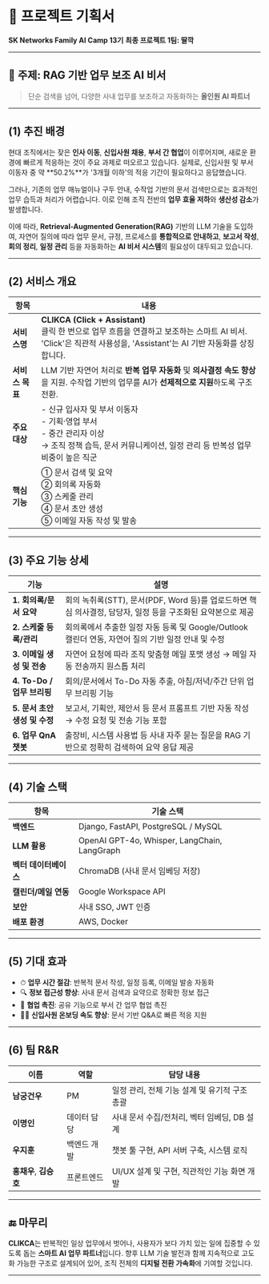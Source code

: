 # 💼 프로젝트 기획서

**SK Networks Family AI Camp 13기**
**최종 프로젝트 1팀: 딸깍**

---

## 🧠 주제: **RAG 기반 업무 보조 AI 비서**

> 단순 검색을 넘어, 다양한 사내 업무를 보조하고 자동화하는 **올인원 AI 파트너**

---

## (1) 추진 배경

현대 조직에서는 잦은 **인사 이동**, **신입사원 채용**, **부서 간 협업**이 이루어지며, 새로운 환경에 빠르게 적응하는 것이 주요 과제로 떠오르고 있습니다. 실제로, 신입사원 및 부서 이동자 중 약 \*\*50.2%\*\*가 '3개월 이하'의 적응 기간이 필요하다고 응답했습니다.

그러나, 기존의 업무 매뉴얼이나 구두 안내, 수작업 기반의 문서 검색만으로는 효과적인 업무 습득과 처리가 어렵습니다. 이로 인해 조직 전반의 **업무 효율 저하**와 **생산성 감소**가 발생합니다.

이에 따라, **Retrieval-Augmented Generation(RAG)** 기반의 LLM 기술을 도입하여, 자연어 질의에 따라 업무 문서, 규정, 프로세스를 **통합적으로 안내하고**, **보고서 작성**, **회의 정리**, **일정 관리** 등을 자동화하는 **AI 비서 시스템**의 필요성이 대두되고 있습니다.

---

## (2) 서비스 개요

| 항목         | 내용                                                                                                                          |
| ---------- | --------------------------------------------------------------------------------------------------------------------------- |
| **서비스명**   | **CLIKCA (Click + Assistant)**<br>클릭 한 번으로 업무 흐름을 연결하고 보조하는 스마트 AI 비서.<br>'Click'은 직관적 사용성을, 'Assistant'는 AI 기반 자동화를 상징합니다. |
| **서비스 목표** | LLM 기반 자연어 처리로 **반복 업무 자동화** 및 **의사결정 속도 향상**을 지원. 수작업 기반의 업무를 AI가 **선제적으로 지원**하도록 구조 전환.                                   |
| **주요 대상**  | - 신규 입사자 및 부서 이동자<br>- 기획·영업 부서<br>- 중간 관리자 이상<br>→ 조직 정책 습득, 문서 커뮤니케이션, 일정 관리 등 반복성 업무 비중이 높은 직군                           |
| **핵심 기능**  | ① 문서 검색 및 요약<br>② 회의록 자동화<br>③ 스케줄 관리<br>④ 문서 초안 생성<br>⑤ 이메일 자동 작성 및 발송                                                     |

---

## (3) 주요 기능 상세

| 기능                    | 설명                                                                    |
| --------------------- | --------------------------------------------------------------------- |
| **1. 회의록/문서 요약**      | 회의 녹취록(STT), 문서(PDF, Word 등)를 업로드하면 핵심 의사결정, 담당자, 일정 등을 구조화된 요약본으로 제공 |
| **2. 스케줄 등록/관리**      | 회의록에서 추출한 일정 자동 등록 및 Google/Outlook 캘린더 연동, 자연어 질의 기반 일정 안내 및 수정      |
| **3. 이메일 생성 및 전송**    | 자연어 요청에 따라 조직 맞춤형 메일 포맷 생성 → 메일 자동 전송까지 원스톱 처리                        |
| **4. To-Do / 업무 브리핑** | 회의/문서에서 To-Do 자동 추출, 아침/저녁/주간 단위 업무 브리핑 기능                            |
| **5. 문서 초안 생성 및 수정**  | 보고서, 기획안, 제안서 등 문서 프롬프트 기반 자동 작성 → 수정 요청 및 전송 기능 포함                   |
| **6. 업무 QnA 챗봇**      | 출장비, 시스템 사용법 등 사내 자주 묻는 질문을 RAG 기반으로 정확히 검색하여 요약 응답 제공                |

---

## (4) 기술 스택

| 항목            | 기술 스택                                        |
| ------------- | -------------------------------------------- |
| **백엔드**       | Django, FastAPI, PostgreSQL / MySQL          |
| **LLM 활용**    | OpenAI GPT-4o, Whisper, LangChain, LangGraph |
| **벡터 데이터베이스** | ChromaDB (사내 문서 임베딩 저장)                      |
| **캘린더/메일 연동** | Google Workspace API                         |
| **보안**        | 사내 SSO, JWT 인증                               |
| **배포 환경**     | AWS, Docker                                  |

---

## (5) 기대 효과

* ⏱ **업무 시간 절감**: 반복적 문서 작성, 일정 등록, 이메일 발송 자동화
* 🔍 **정보 접근성 향상**: 사내 문서 검색과 요약으로 정확한 정보 접근
* 🤝 **협업 촉진**: 공유 기능으로 부서 간 업무 협업 촉진
* 🧑‍💼 **신입사원 온보딩 속도 향상**: 문서 기반 Q\&A로 빠른 적응 지원

---

## (6) 팀 R\&R

| 이름               | 역할     | 담당 내용                        |
| ---------------- | ------ | ---------------------------- |
| **남궁건우**         | PM     | 일정 관리, 전체 기능 설계 및 유기적 구조 총괄  |
| **이명인**          | 데이터 담당 | 사내 문서 수집/전처리, 벡터 임베딩, DB 설계  |
| **우지훈**          | 백엔드 개발 | 챗봇 툴 구현, API 서버 구축, 시스템 로직   |
| **홍채우**, **김승호** | 프론트엔드  | UI/UX 설계 및 구현, 직관적인 기능 화면 개발 |

---

## 🔚 마무리

**CLIKCA**는 반복적인 일상 업무에서 벗어나, 사용자가 보다 가치 있는 일에 집중할 수 있도록 돕는 **스마트 AI 업무 파트너**입니다.
향후 LLM 기술 발전과 함께 지속적으로 고도화 가능한 구조로 설계되어 있어, 조직 전체의 **디지털 전환 가속화**에 기여할 것입니다.

---

